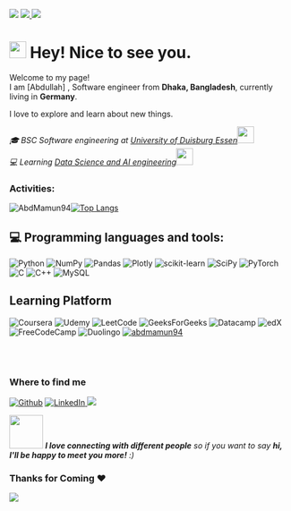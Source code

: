 
![](https://visitor-badge.glitch.me/badge?page_id=AbdMamun94.AbdMamun94) </a>
  <a href="https://github.com/AbdMamun94?tab=repositories"><img src="https://badges.pufler.dev/repos/AbdMamun94?style=flat-square&color=black&logo=github">
 <a href="https://github.com/AbdMamun94"><img src="https://img.shields.io/github/followers/AbdMamun94?style=social"></a>
</p>

<h1><img src="https://emojis.slackmojis.com/emojis/images/1531849430/4246/blob-sunglasses.gif?1531849430" width="30"/> Hey! Nice to see you.</h1>



<p>Welcome to my page! </br> I am [Abdullah] , Software engineer from <b>Dhaka, Bangladesh</b>, currently living in  <b> Germany</b>.</p>
I love to explore and learn about new things.</p>



<p><em>🎓 BSC Software engineering at <a href="http://www.unb.br"> University of Duisburg Essen</a><img src="https://media.giphy.com/media/fYSnHlufseco8Fh93Z/giphy.gif" width="30"></br>💻 Learning <a href="https://www.thoughtworks.com">Data Science and AI engineering</a /a><img src="https://media.giphy.com/media/WUlplcMpOCEmTGBtBW/giphy.gif" width="30"> 
</em></p>




### Activities:

<img src="https://github-readme-stats.vercel.app/api?username=AbdMamun94&show_icons=true&theme=great-gatsby" alt="AbdMamun94" />[![Top Langs](https://github-readme-stats.vercel.app/api/top-langs/?username=AbdMamun94&layout=compact)](https://github.com/anuraghazra/github-readme-stats)





## :computer: Programming languages and tools: 

![Python](https://img.shields.io/badge/python-3670A0?style=for-the-badge&logo=python&logoColor=ffdd54)
![NumPy](https://img.shields.io/badge/numpy-%23013243.svg?style=for-the-badge&logo=numpy&logoColor=white)
![Pandas](https://img.shields.io/badge/pandas-%23150458.svg?style=for-the-badge&logo=pandas&logoColor=white)
![Plotly](https://img.shields.io/badge/Plotly-%233F4F75.svg?style=for-the-badge&logo=plotly&logoColor=white)
![scikit-learn](https://img.shields.io/badge/scikit--learn-%23F7931E.svg?style=for-the-badge&logo=scikit-learn&logoColor=white)
![SciPy](https://img.shields.io/badge/SciPy-%230C55A5.svg?style=for-the-badge&logo=scipy&logoColor=%white)
![PyTorch](https://img.shields.io/badge/PyTorch-%23EE4C2C.svg?style=for-the-badge&logo=PyTorch&logoColor=white)
![C](https://img.shields.io/badge/c-%2300599C.svg?style=for-the-badge&logo=c&logoColor=white)
![C++](https://img.shields.io/badge/c++-%2300599C.svg?style=for-the-badge&logo=c%2B%2B&logoColor=white)
![MySQL](https://img.shields.io/badge/mysql-%2300f.svg?style=for-the-badge&logo=mysql&logoColor=white)



## Learning Platform

![Coursera](https://img.shields.io/badge/Coursera-%230056D2.svg?style=for-the-badge&logo=Coursera&logoColor=white)
![Udemy](https://img.shields.io/badge/Udemy-A435F0?style=for-the-badge&logo=Udemy&logoColor=white)
![LeetCode](https://img.shields.io/badge/LeetCode-000000?style=for-the-badge&logo=LeetCode&logoColor=#d16c06)
![GeeksForGeeks](https://img.shields.io/badge/GeeksforGeeks-gray?style=for-the-badge&logo=geeksforgeeks&logoColor=35914c)
![Datacamp](https://img.shields.io/badge/Datacamp-05192D?style=for-the-badge&logo=datacamp&logoColor=03E860)
![edX](https://img.shields.io/badge/edX-%2302262B.svg?style=for-the-badge&logo=edX&logoColor=white)
![FreeCodeCamp](https://img.shields.io/badge/Freecodecamp-%23123.svg?&style=for-the-badge&logo=freecodecamp&logoColor=green)
![Duolingo](https://img.shields.io/badge/Duolingo-%234DC730.svg?style=for-the-badge&logo=Duolingo&logoColor=white)
 <a href="https://kaggle.com/abdmamun94" target="blank"><img src="https://img.shields.io/badge/KAGGLE-20BEFF?&style=for-the-badge&logo=kaggle&logoColor=white" alt="abdmamun94"  /></a>

<br />
<br />

<h3>Where to find me</h3>
<p><a href="https://github.com/AbdMamun94" target="_blank"><img alt="Github" src="https://img.shields.io/badge/GitHub-%2312100E.svg?&style=for-the-badge&logo=Github&logoColor=white" /></a> <a href="https://www.linkedin.com/in/abdullah-al-mamun-9661b6211" target="_blank"><img alt="LinkedIn" src="https://img.shields.io/badge/linkedin-%230077B5.svg?&style=for-the-badge&logo=linkedin&logoColor=white" />
  <a href="mailto:abdmamun199406@gmail.com?subject=Olá%20Bruno%20Tacca"><img src="https://img.shields.io/badge/gmail-%23D14836.svg?&style=for-the-badge&logo=gmail&logoColor=white" /></a>&nbsp;&nbsp;&nbsp;&nbsp;
 
</p>

   
  

<img src="https://media.giphy.com/media/LnQjpWaON8nhr21vNW/giphy.gif" width="60"> <em><b>I love connecting with different people</b> so if you want to say <b>hi, I'll be happy to meet you more!</b> :)</em>
### Thanks for Coming ❤️ 


<img src="https://badges.pufler.dev/visits/AbdMamun94/AbdMamun94?color=black&logo=github" />
